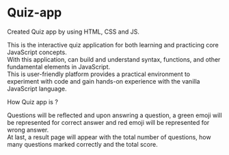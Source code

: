 # Quiz-app

Created Quiz app by using HTML, CSS and JS.

This is the interactive quiz application for both learning and practicing core JavaScript concepts. <br>
With this application, can build and understand syntax, functions, and other fundamental elements in JavaScript. <br>
This is user-friendly platform provides a practical environment to experiment with code and gain hands-on experience with the vanilla JavaScript language.

How Quiz app is ?

Questions will be reflected and upon answring a question, a green emoji will be represented for correct answer and red emoji will be represented for wrong answer. <br>
At last, a result page will appear with the total number of questions, how many questions marked correctly and the total score.
